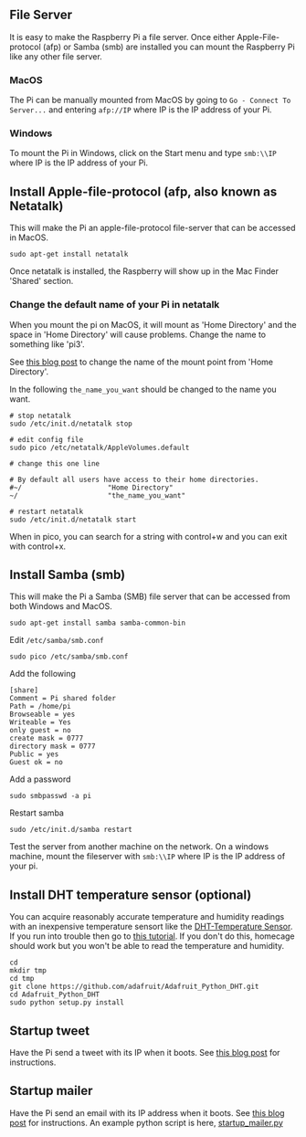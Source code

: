 ## File Server

It is easy to make the Raspberry Pi a file server. Once either Apple-File-protocol (afp) or Samba (smb) are installed you can mount the Raspberry Pi like any other file server.

### MacOS

The Pi can be manually mounted from MacOS by going to `Go - Connect To Server...` and entering `afp://IP` where IP is the IP address of your Pi.
	    
### Windows

To mount the Pi in Windows, click on the Start menu and type `smb:\\IP` where IP is the IP address of your Pi.

## Install Apple-file-protocol (afp, also known as Netatalk)

This will make the Pi an apple-file-protocol file-server that can be accessed in MacOS.

    sudo apt-get install netatalk

Once netatalk is installed, the Raspberry will show up in the Mac Finder 'Shared' section. 

### Change the default name of your Pi in netatalk

When you mount the pi on MacOS, it will mount as 'Home Directory' and the space in 'Home Directory' will cause problems. Change the name to something like 'pi3'.

See [this blog post][afpmountpoint] to change the name of the mount point from 'Home Directory'.    

In the following `the_name_you_want` should be changed to the name you want.

    # stop netatalk
    sudo /etc/init.d/netatalk stop

    # edit config file
    sudo pico /etc/netatalk/AppleVolumes.default

    # change this one line

    # By default all users have access to their home directories.
    #~/                     "Home Directory"
    ~/                      "the_name_you_want"

    # restart netatalk
    sudo /etc/init.d/netatalk start

When in pico, you can search for a string with control+w and you can exit with control+x.

## Install Samba (smb)

This will make the Pi a Samba (SMB) file server that can be accessed from both Windows and MacOS.

    sudo apt-get install samba samba-common-bin

Edit `/etc/samba/smb.conf`

	sudo pico /etc/samba/smb.conf

Add the following

	[share]
	Comment = Pi shared folder
	Path = /home/pi
	Browseable = yes
	Writeable = Yes
	only guest = no
	create mask = 0777
	directory mask = 0777
	Public = yes
	Guest ok = no

Add a password

	sudo smbpasswd -a pi

Restart samba

	sudo /etc/init.d/samba restart
	
Test the server from another machine on the network. On a windows machine, mount the fileserver with `smb:\\IP` where IP is the IP address of your pi.
   

## Install DHT temperature sensor (optional)

You can acquire reasonably accurate temperature and humidity readings with an inexpensive temperature sensort like the [DHT-Temperature Sensor][dht]. If you run into trouble then go to [this tutorial][7]. If you don't do this, homecage should work but you won't be able to read the temperature and humidity.
    
    cd
    mkdir tmp
    cd tmp
    git clone https://github.com/adafruit/Adafruit_Python_DHT.git
    cd Adafruit_Python_DHT
    sudo python setup.py install

## Startup tweet

Have the Pi send a tweet with its IP when it boots. See [this blog post][startuptweeter] for instructions.
	
## Startup mailer

Have the Pi send an email with its IP address when it boots. See [this blog post][startupmailer] for instructions. An example python script is here, [startup_mailer.py][startupmailer.py]


[1]: http://blog.cudmore.io/post/2017/11/22/raspian-stretch/
[7]: https://learn.adafruit.com/dht-humidity-sensing-on-raspberry-pi-with-gdocs-logging/software-install-updated
[dht]: https://www.adafruit.com/product/385?gclid=CjwKCAiA9f7QBRBpEiwApLGUip6TE2XPQx_9hVrRY83GHtGapdZq6H4t1ZHUJfuRXRTZdBMLvbmCJhoCWC4QAvD_BwE
[afpmountpoint]: http://blog.cudmore.io/post/2015/06/07/Changing-default-mount-in-Apple-File-Sharing/
[startupmailer.py]: https://github.com/cudmore/cudmore.github.io/blob/master/_site/downloads/startup_mailer.py
[startupmailer]: http://blog.cudmore.io/post/2017/11/28/startup-mailer/
[startuptweeter]: http://blog.cudmore.io/post/2017/10/27/Raspberry-startup-tweet/
